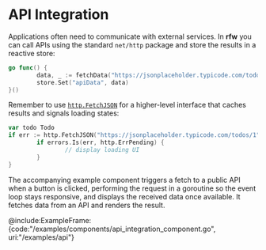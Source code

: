# API Integration

Applications often need to communicate with external services. In **rfw**
you can call APIs using the standard `net/http` package and store the
results in a reactive store:

```go
go func() {
        data, _ := fetchData("https://jsonplaceholder.typicode.com/todos/1")
        store.Set("apiData", data)
}()
```

Remember to use [`http.FetchJSON`](../api/http) for a higher-level
interface that caches results and signals loading states:

```go
var todo Todo
if err := http.FetchJSON("https://jsonplaceholder.typicode.com/todos/1", &todo); err != nil {
        if errors.Is(err, http.ErrPending) {
                // display loading UI
        }
}
```

The accompanying example component triggers a fetch to a public API when a button is
clicked, performing the request in a goroutine so the event loop stays responsive,
and displays the received data once available.
It fetches data from an API and renders the result.

@include:ExampleFrame:{code:"/examples/components/api_integration_component.go", uri:"/examples/api"}
